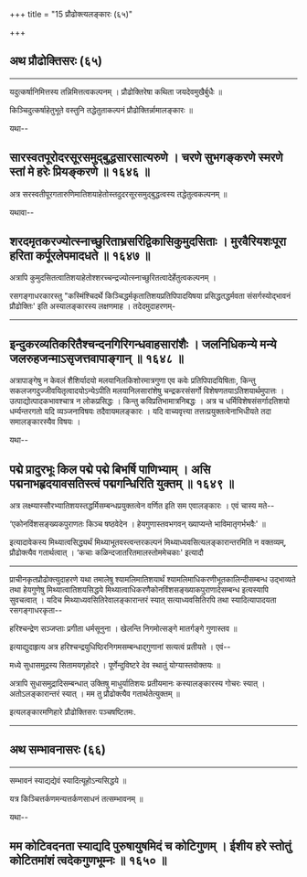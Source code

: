 +++
title = "15 प्रौढोक्त्यलङ्कारः (६५)"

+++


## अथ प्रौढोक्तिसरः (६५)






_________


यदुत्कर्षानिमित्तस्य तन्निमित्तत्वकल्पनम् ।
प्रौढोक्तिरेषा कथिता जयदेवमुखैर्बुधैः ॥

किञ्चिदुत्कर्षाहेतुभूते वस्तुनि तद्धेतुताकल्पनं प्रौढोक्तिर्न्नामालङ्कारः
॥

यथा--



## सारस्वतपूरोदरसूरसमुद्बुद्धसारसात्यरुणे । चरणे सुभगङ्करणे स्मरणे स्तां मे हरेः प्रियङ्करणे ॥ १६४६ ॥

अत्र सरस्वतीपूरगतारुणिमातिशयाहेतोस्तदुदरसूरसमुद्बुद्धत्वस्य
तद्धेतुत्वकल्पनम् ॥

यथावा--



## शरदमृतकरज्योत्स्नाच्छुरिताभ्रसरिद्विकासिकुमुदसिताः । मुरवैरियशःपूरा हरिता कर्पूरलेपमादधते ॥ १६४७ ॥

अत्रापि
कुमुदसितत्वातिशयाहेतोश्शरच्चन्द्रज्योत्स्नाच्छुरितत्वादेर्हेतुत्वकल्पनम्
।

रसगङ्गाधरकारस्तु "कस्मिंश्चिदर्थे किञ्चिद्धर्मकृतातिशयप्रतिपिपादयिषया
प्रसिद्धतद्धर्मवता संसर्गस्योद्भावनं प्रौढोक्तिः' इति अस्यालङ्कारस्य
लक्षणमाह । तदेदमुदाहरणम्-


_________




## इन्दुकरव्यतिकरितैश्चन्दनगिरिगन्धवाहसारांशैः । जलनिधिकन्ये मन्ये जलरुहजन्माऽसृजत्तवापाङ्गान् ॥ १६४८ ॥

अत्रापाङ्गेषु न केवलं शैशिर्यादयो मलयानिलकिशोरमात्रगुणा एव कवेः
प्रतिपिपादयिषिताः, किन्तु सकलजगदुज्जीवयितृत्वादयोऽन्येऽपीति
मलयानिलसारांशेषु चन्द्रकरसंसर्गो विशेषणतयाऽतिशयार्थमुपात्तः ।
उत्पाद्योत्पादकभावश्चात्र न लोकप्रसिद्धः । किन्तु कविप्रतिभामात्रनिबद्धः
। अत्र च धर्मिविशेषसंसर्गादतिशयो धर्म्यन्तरगतो यदि व्यञ्जनाविषयः
तदैवायमलङ्कारः । यदि वाच्यवृत्त्या तत्तत्प्रयुक्तत्वेनाभिधीयते तदा
समालङ्कारस्यैव विषयः ।

यथा--



## पद्मे प्रादुरभूः किल पद्मे पद्मे बिभर्षि पाणिभ्याम् । असि पद्मनाभहृदयावसतिस्त्वं पद्मगन्धिरिति युक्तम् ॥ १६४९ ॥

अत्र लक्ष्म्यास्सौरभ्यातिशयस्तद्धर्मिसम्बन्धप्रयुक्तत्वेन वर्णित इति सम
एवालङ्कारः । एवं चास्य मते--

‘एकोनविंशसङ्ख्यकपुराणतः किञ्च षष्ठवेदेन । हेयगुणास्तवभगवन् ख्याप्यन्ते
भाविमातृगर्भभवैः' ॥

इत्यादावेकस्य मिथ्यात्वसिद्ध्यर्थं मिथ्याभूतवस्त्वन्तरकल्पनं
मिथ्याध्यवसित्यलङ्कारान्तरमिति न वक्तव्यम्, प्रौढोक्त्यैव गतार्थत्वात् ।
‘कचाः कळिन्दजातरितमालस्तोममेचकाः' इत्यादौ


_________


प्राचीनकृतप्रौढोक्त्युदाहरणे यथा तमालेषु श्यामलिमातिशयार्थं
श्यामलिमाधिकरणीभूतकालिन्दीसम्बन्ध उद्भाव्यते तथा हेयगुणेषु
मिथ्यात्वातिशयसिद्धये मिथ्यात्वाधिकरणैकोनविंशसङ्ख्याकपुराणादेसम्बन्ध
इत्यस्यापि सुवचत्वात् । यदिच मिथ्याध्यवसितिरेवालङ्कारान्तरं स्यात्
सत्याध्यवसितिरपि तथा स्यादित्यापादयता रसगङ्गाधरकृता--

हरिश्चन्द्रेण सञ्जप्ताः प्रगीता धर्मसूनुना ।
खेलन्ति निगमोत्सङ्गे मातर्गङ्गे गुणास्तव ॥

इत्याद्युदाहृत्य अत्र हरिश्चन्द्रयुधिष्ठिरनिगमसम्बन्धाद्गुणानां सत्यत्वं
प्रतीयते । एवं--

मध्ये सुधासमुद्रस्य सितामयगृहोदरे ।
पूर्णेन्दुविष्टरे देव स्थातुं योग्यास्तवोक्तयः ॥

अत्रापि सुधासमुद्रादिसम्बन्धात् उक्तिषु माधुर्यातिशयः प्रतीयमानः
कस्यालङ्कारस्य गोचरः स्यात् । अतोऽलङ्कारान्तरं स्यात् । मम तु
प्रौढोक्त्यैव गतार्थतेत्युक्तम् ॥

इत्यलङ्कारमणिहारे प्रौढोक्तिसरः पञ्चषष्टितमः.


_________


## अथ सम्भावनासरः (६६)


_________




सम्भावनं स्याद्यद्येवं स्यादित्यूहोऽन्यसिद्धये ॥

यत्र किञ्चित्तर्कणमन्यत्तर्कणसाधनं तत्सम्भावनम् ॥

यथा--



## मम कोटिवदनता स्याद्यदि पुरुषायुषमिदं च कोटिगुणम् । ईशीय हरे स्तोतुं कोटितमांशं त्वदेकगुणभूम्नः ॥ १६५० ॥
